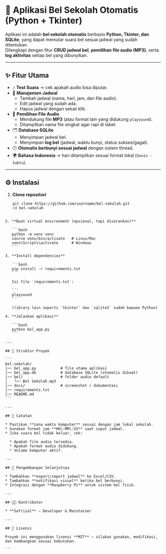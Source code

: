 # 🔔 Aplikasi Bel Sekolah Otomatis (Python + Tkinter)

Aplikasi ini adalah **bel sekolah otomatis** berbasis **Python, Tkinter, dan SQLite**, yang dapat memutar suara bel sesuai jadwal yang sudah ditentukan.  
Dilengkapi dengan fitur **CRUD jadwal bel**, **pemilihan file audio (MP3)**, serta **log aktivitas** setiap bel yang dibunyikan.

---

## ✨ Fitur Utama

- 🎶 **Test Suara** → cek apakah audio bisa diputar.
- 📅 **Manajemen Jadwal**  
  - Tambah jadwal (nama, hari, jam, dan file audio).  
  - Edit jadwal yang sudah ada.  
  - Hapus jadwal dengan sekali klik.  
- 📂 **Pemilihan File Audio**  
  - Mendukung file **MP3** (atau format lain yang didukung `playsound`).  
  - Ditampilkan nama file singkat agar rapi di tabel.  
- 🗂️ **Database SQLite**  
  - Menyimpan jadwal bel.  
  - Menyimpan **log bel** (jadwal, waktu bunyi, status sukses/gagal).  
- 🕒 **Otomatis berbunyi sesuai jadwal** dengan sistem thread.  
- 🌍 **Bahasa Indonesia** → hari ditampilkan sesuai format lokal (`Senin - Sabtu`).

---





## ⚙️ Instalasi

1. **Clone repositori**
   ```bash
   git clone https://github.com/username/bel-sekolah.git
   cd bel-sekolah
````

2. **Buat virtual environment (opsional, tapi disarankan)**

   ```bash
   python -m venv venv
   source venv/bin/activate   # Linux/Mac
   venv\Scripts\activate      # Windows
   ```

3. **Install dependencies**

   ```bash
   pip install -r requirements.txt
   ```

   Isi file `requirements.txt`:

   ```
   playsound
   ```

   (library lain seperti `tkinter` dan `sqlite3` sudah bawaan Python)

4. **Jalankan aplikasi**

   ```bash
   python bel_app.py
   ```

---

## 📂 Struktur Proyek

```
bel-sekolah/
│── bel_app.py           # file utama aplikasi
│── bel_app.db           # database SQLite (otomatis dibuat)
│── bel/                 # folder audio default
│   └── Bel Sekolah.mp3
│── docs/                # screenshot / dokumentasi
│── requirements.txt
│── README.md
```

---

## 📝 Catatan

* Pastikan **zona waktu komputer** sesuai dengan jam lokal sekolah.
* Gunakan format jam **HH\:MM\:SS** saat input jadwal.
* Jika suara bel tidak keluar, cek:

  * Apakah file audio tersedia.
  * Apakah format audio didukung.
  * Volume komputer aktif.

---

## 📌 Pengembangan Selanjutnya

* Tambahkan **export/import jadwal** ke Excel/CSV.
* Tambahkan **notifikasi visual** ketika bel berbunyi.
* Integrasi dengan **Raspberry Pi** untuk sistem bel fisik.

---

## 👨‍💻 Kontributor

* **Safrizal** – Developer & Maintainer

---

## 📜 Lisensi

Proyek ini menggunakan lisensi **MIT** – silakan gunakan, modifikasi, dan kembangkan sesuai kebutuhan.

```


